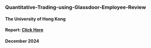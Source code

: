 ### Quantitative-Trading-using-Glassdoor-Employee-Review
#### The University of Hong Kong
#### Report: [Click Here](https://github.com/alvinku0/Quantitative-Trading-using-Glassdoor-Employee-Review/blob/be8e5c97daf216be58dc3d2ff4aa81166daa5c0f/FINA4359%20Group%205%20Report.pdf)
#### December 2024

